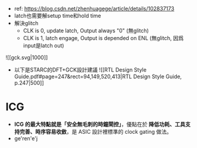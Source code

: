 - ref: https://blog.csdn.net/zhenhuagege/article/details/102837173
- latch也需要解setup time和hold time
- 解決glitch
	- CLK is 0, update latch, Output always "0" (無glitch)
	- CLK is 1, latch engage, Output is depended on ENL (無glitch, 因爲input是latch out)

![[gck.svg|1000]]

- 以下是STARC的DFT+GCK設計建議
![[RTL Design Style Guide.pdf#page=247&rect=94,149,520,413|RTL Design Style Guide, p.247|500]]

# ICG

- **ICG 的最大特點就是「安全無毛刺的時鐘閘控」**，優點在於 **降低功耗、工具支持完善、時序容易收斂**，是 ASIC 設計裡標準的 clock gating 做法。
- ge'ren'e'j